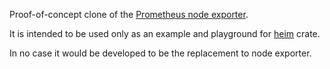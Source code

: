 Proof-of-concept clone of the [Prometheus node exporter](https://github.com/prometheus/node_exporter).

It is intended to be used only as an example and playground
for [heim](https://crates.io/crates/heim) crate.

In no case it would be developed to be the replacement to node exporter.
